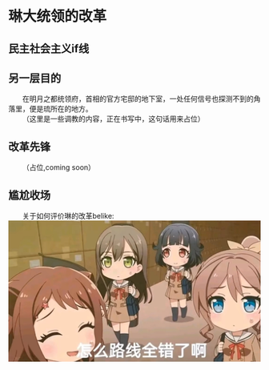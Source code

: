 # 琳大统领的改革 
## 民主社会主义if线
## 另一层目的
&emsp;&emsp;在明月之都统领府，首相的官方宅邸的地下室，一处任何信号也探测不到的角落里，便是琉所在的地方。  
&emsp;&emsp;（这里是一些调教的内容，正在书写中，这句话用来占位）  
## 改革先锋
&emsp;&emsp;（占位,coming soon）  
## 尴尬收场
&emsp;&emsp;关于如何评价琳的改革belike:  
![如果你能看到这个说明,那就是图片根本加载不出来](https://github.com/TKPniaDevelopmentDepartment/TKPnia-Shit-Production-Department/blob/main/images/调整航线.jpg)
